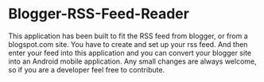 # Blogger-RSS-Feed-Reader
This application has been built to fit the RSS feed from blogger, or from a blogspot.com site. You have to create and set up your rss feed. And then enter your feed into this application and you can convert your blogger site into an Android mobile application. Any small changes are always welcome, so if you are a developer feel free to contribute.
